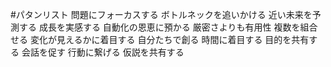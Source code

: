 #パタンリスト
問題にフォーカスする
ボトルネックを追いかける
近い未来を予測する
成長を実感する
自動化の恩恵に預かる
厳密さよりも有用性
複数を組合せる
変化が見えるかに着目する
自分たちで創る
時間に着目する
目的を共有する
会話を促す
行動に繋げる
仮説を共有する

